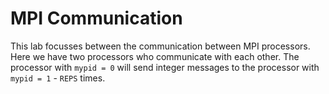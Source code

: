 # MPI Communication

This lab focusses between the communication between MPI processors. Here we have two processors who communicate with each other. The processor with `mypid = 0` will send integer messages to the processor with `mypid = 1` - `REPS` times.
